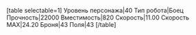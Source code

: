 [table selectable=1]
Уровень персонажа|40
Тип робота|Боец
Прочность|22000
Вместимость|820
Скорость|11.00
Скорость MAX|24.20
Броня|43
Поля|43
[/table]
